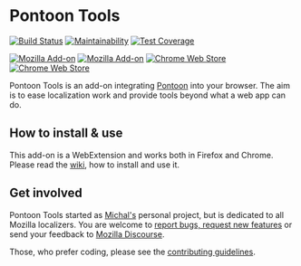 # Pontoon Tools

[![Build Status](https://travis-ci.com/MikkCZ/pontoon-tools.svg?branch=master)](https://travis-ci.com/MikkCZ/pontoon-tools)
[![Maintainability](https://api.codeclimate.com/v1/badges/3c60a4a377aae5af4e1b/maintainability)](https://codeclimate.com/github/MikkCZ/pontoon-tools/maintainability)
[![Test Coverage](https://api.codeclimate.com/v1/badges/3c60a4a377aae5af4e1b/test_coverage)](https://codeclimate.com/github/MikkCZ/pontoon-tools/test_coverage)

[![Mozilla Add-on](https://img.shields.io/amo/v/pontoon-tools.svg?label=Firefox)](https://addons.mozilla.org/firefox/addon/pontoon-tools/)
[![Mozilla Add-on](https://img.shields.io/amo/users/pontoon-tools.svg)](https://addons.mozilla.org/firefox/addon/pontoon-tools/statistics/)
[![Chrome Web Store](https://img.shields.io/chrome-web-store/v/gnbfbnpjncpghhjmmhklfhcglbopagbb.svg?label=Chrome)](https://chrome.google.com/webstore/detail/pontoon-tools/gnbfbnpjncpghhjmmhklfhcglbopagbb)
[![Chrome Web Store](https://img.shields.io/chrome-web-store/users/gnbfbnpjncpghhjmmhklfhcglbopagbb.svg?text=users)](https://chrome.google.com/webstore/detail/pontoon-tools/gnbfbnpjncpghhjmmhklfhcglbopagbb)

Pontoon Tools is an add-on integrating [Pontoon](https://pontoon.mozilla.org/) into your browser. The aim is to ease localization work and provide tools beyond what a web app can do.

## How to install & use
This add-on is a WebExtension and works both in Firefox and Chrome. Please read the [wiki](https://github.com/MikkCZ/pontoon-tools/wiki), how to install and use it.

## Get involved
Pontoon Tools started as [Michal's](https://mozillians.org/u/mstanke/) personal project, but is dedicated to all Mozilla localizers. You are welcome to [report bugs, request new features](https://github.com/MikkCZ/pontoon-tools/issues) or send your feedback to [Mozilla Discourse](https://discourse.mozilla.org/c/pontoon).

Those, who prefer coding, please see the [contributing guidelines](CONTRIBUTING.md).
